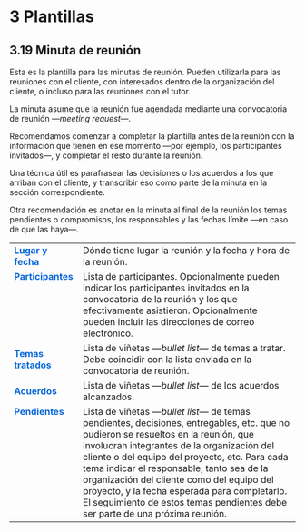 # 3 Plantillas

## 3.19 Minuta de reunión

Esta es la plantilla para las minutas de reunión. Pueden utilizarla para las
reuniones con el cliente, con interesados dentro de la organización del cliente,
o incluso para las reuniones con el tutor.

La minuta asume que la reunión fue agendada mediante una convocatoria de reunión
—*meeting request*—.

Recomendamos comenzar a completar la plantilla antes de la reunión con la
información que tienen en ese momento —por ejemplo, los participantes
invitados—, y completar el resto durante la reunión.

Una técnica útil es parafrasear las decisiones o los acuerdos a los que arriban
con el cliente, y transcribir eso como parte de la minuta en la sección
correspondiente.

Otra recomendación es anotar en la minuta al final de la reunión los temas
pendientes o compromisos, los responsables y las fechas límite —en caso de que
las haya—.

<table>
    <tr>
        <td style="color:#0969DA">
            <b>Lugar y fecha</b>
        </td>
        <td>
            Dónde tiene lugar la reunión y la fecha y hora de la reunión.
        </td>
    </tr>
    <tr>
        <td style="color:#0969DA;vertical-align:top">
            <b>Participantes</b>
        </td>
        <td>
            Lista de participantes. Opcionalmente pueden indicar los
            participantes invitados en la convocatoria de la reunión y los que
            efectivamente asistieron. Opcionalmente pueden incluir las
            direcciones de correo electrónico.
        </td>
    </tr>
    <tr>
        <td td style="color:#0969DA">
            <b>Temas tratados</b>
        </td>
        <td style="vertical-align:top">
            Lista de viñetas —<i>bullet list</i>— de temas a tratar. Debe coincidir
            con la lista enviada en la convocatoria de reunión.
        </td>
    </tr>
    <tr>
        <td style="color:#0969DA">
            <b>Acuerdos</b>
        </td>
        <td>
            Lista de viñetas —<i>bullet list</i>— de los acuerdos alcanzados.
        </td>
    </tr>
    <tr>
        <td style="color:#0969DA;vertical-align:top">
            <b>Pendientes</b>
        </td>
        <td>
            Lista de viñetas —<i>bullet list</i>— de temas pendientes, decisiones,
            entregables, etc. que no pudieron se resueltos en la reunión, que
            involucran integrantes de la organización del cliente o del equipo
            del proyecto, etc. Para cada tema indicar el responsable, tanto sea
            de la organización del cliente como del equipo del proyecto, y la
            fecha esperada para completarlo. El seguimiento de estos temas
            pendientes debe ser parte de una próxima reunión.
        </td>
    </tr>
</table>
